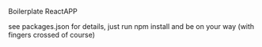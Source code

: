 Boilerplate ReactAPP

see packages.json for details, just run npm install and be on your way (with fingers crossed of course)
